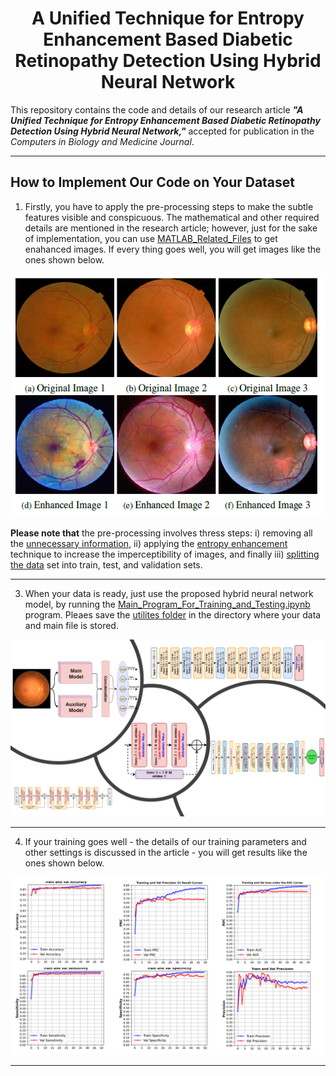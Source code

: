 <h1 align="center" >
    A Unified Technique for Entropy Enhancement Based Diabetic Retinopathy Detection Using Hybrid Neural Network
</h1>

This repository contains the code and details of our research article  **_"A Unified Technique for Entropy Enhancement Based Diabetic Retinopathy Detection Using Hybrid Neural Network,"_** accepted for publication in the _Computers in Biology and Medicine Journal_.

<hr/>

## How to Implement Our Code on Your Dataset
1. Firstly, you have to apply the pre-processing steps to make the subtle features visible and conspicuous. The mathematical and other required details are mentioned in the research article; however, just for the sake of implementation, you can use [MATLAB_Related_Files](https://github.com/ImranNust/DiabeticRetinoPathyDetection/tree/main/MATLAB_Related_Files) to get enahanced images. If every thing goes well, you will get images like the ones shown below.

<p align="center">
  <img src="https://github.com/ImranNust/DiabeticRetinoPathyDetection/blob/main/MATLAB_Related_Files/origina_highlighted.png" />
</p>


**Please note that** the pre-processing involves thress steps: i) removing all the [unnecessary information](https://github.com/ImranNust/DiabeticRetinoPathyDetection/tree/main/MATLAB_Related_Files/UnnecessayDetailRemoval), ii) applying the [entropy enhancement](https://github.com/ImranNust/DiabeticRetinoPathyDetection/tree/main/MATLAB_Related_Files/Entropy_Enhancemnet) technique to increase the imperceptibility of images, and finally iii) [splitting the data](https://github.com/ImranNust/DiabeticRetinoPathyDetection/tree/main/MATLAB_Related_Files/Test_Val_Train_Split) set into train, test, and validation sets.

<hr/>

3. When your data is ready, just use the proposed hybrid neural network model, by running the [Main_Program_For_Training_and_Testing.ipynb](https://github.com/ImranNust/DiabeticRetinoPathyDetection/blob/main/Main_Program_For_Training_and_Testing.ipynb) program. Pleaes save the [utilites folder](https://github.com/ImranNust/DiabeticRetinoPathyDetection/tree/main/utilities) in the directory where your data and main file is stored. 


<p align="center">
  <img src="https://github.com/ImranNust/DiabeticRetinoPathyDetection/blob/main/model_synopsis.png" />
</p>

<hr/>

4. If your training goes well - the details of our training parameters and other settings is discussed in the article - you will get results like the ones shown below.

<p align="center">
  <img src="https://github.com/ImranNust/DiabeticRetinoPathyDetection/blob/main/results.png" />
</p>
<hr/>
